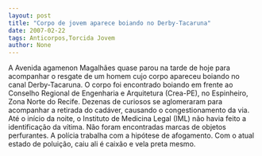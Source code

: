 ```yaml
---
layout: post
title: "Corpo de jovem aparece boiando no Derby-Tacaruna"
date: 2007-02-22
tags: Anticorpos,Torcida Jovem
author: None
---
```

A Avenida agamenon Magalhães quase parou na tarde de hoje para acompanhar o resgate de um homem cujo corpo apareceu boiando no canal Derby-Tacaruna.
O corpo foi encontrado boiando em frente ao Conselho Regional de Engenharia e Arquitetura (Crea-PE), no Espinheiro, Zona Norte do Recife. Dezenas de curiosos se aglomeraram para acompanhar a retirada do cadáver, causando o congestionamento da via. 
Até o início da noite, o Instituto de Medicina Legal (IML) não havia feito a identificação da vítima.
Não foram encontradas marcas de objetos perfurantes. 
A polícia trabalha com a hipótese de afogamento. Com o atual estado de poluição, caiu ali é caixão e vela preta mesmo. 